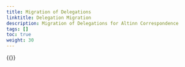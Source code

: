 ```yaml
---
title: Migration of Delegations
linktitle: Delegation Migration
description: Migration of Delegations for Altinn Correspondence
tags: []
toc: true
weight: 30
---
```



{{<children />}}
